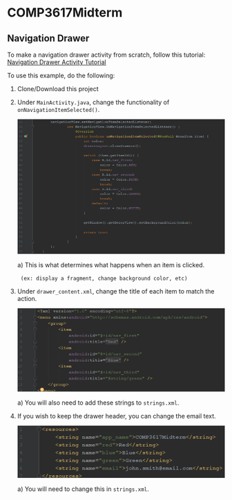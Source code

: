 # COMP3617Midterm

## Navigation Drawer

To make a navigation drawer activity from scratch, follow this tutorial:
[Navigation Drawer Activity Tutorial](https://www.youtube.com/watch?v=urRzcA0vwDU)

To use this example, do the following:

1. Clone/Download this project

2. Under `MainActivity.java`, change the functionality of `onNavigationItemSelected()`.

    ![onNavigationItemSelected](pictures/Capture1.PNG)

    a) This is what determines what happens when an item is clicked.
  
        (ex: display a fragment, change background color, etc)

3. Under `drawer_content.xml`, change the title of each item to match the action.

    ![drawer_content.xml](pictures/Capture2.PNG)

    a) You will also need to add these strings to `strings.xml`.

4. If you wish to keep the drawer header, you can change the email text.

    ![strings.xml](pictures/Capture3.PNG)

    a) You will need to change this in `strings.xml`.
